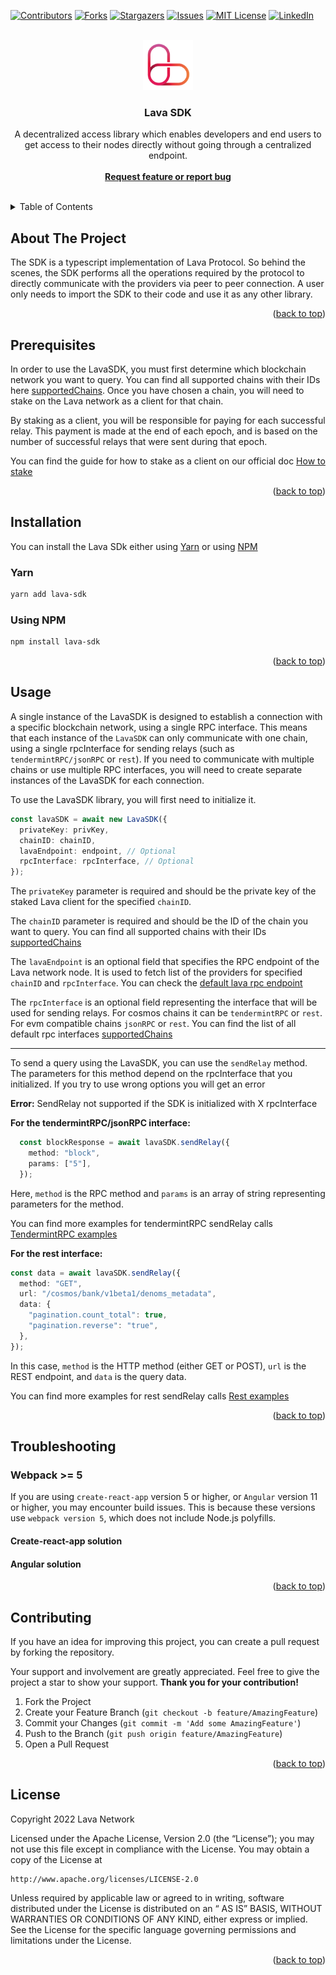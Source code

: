 <a name="readme-top"></a>


[![Contributors][contributors-shield]][contributors-url]
[![Forks][forks-shield]][forks-url]
[![Stargazers][stars-shield]][stars-url]
[![Issues][issues-shield]][issues-url]
[![MIT License][license-shield]]([license-url])
[![LinkedIn][linkedin-shield]][linkedin-url]



<!-- PROJECT LOGO -->
<br />
<div align="center">
  <a href="https://github.com/othneildrew/Best-README-Template">
    <img src="./.github/logo.png" alt="Logo" width="80" height="80">
  </a>

  <h3 align="center">Lava SDK</h3>

  <p align="center">
    A decentralized access library which enables developers and end users to get access to their nodes directly without going through a centralized endpoint.
    <br />
    <br />
    <a href="https://github.com/lavanet/lava-sdk/issues"><strong>Request feature or report bug</strong></a>
    <br />
    <br />
  </p>
</div>



<!-- TABLE OF CONTENTS -->
<details>
  <summary>Table of Contents</summary>
  <ol>
    <li>
      <a href="#about-the-project">About The Project</a>
    </li>
     <li>
      <a href="#prerequisites">Prerequisites</a>
    </li>
    <li>
      <a href="#installation">Installation</a>
    </li>
    <li><a href="#usage">Usage</a></li>
    <li><a href="#troubleshooting">Troubleshooting</a>
    </li>
    <li><a href="#contributing">Contributing</a></li>
    <li><a href="#license">License</a></li>
  </ol>
</details>



<!-- ABOUT THE PROJECT -->
## About The Project

The SDK is a typescript implementation of Lava Protocol. So behind the scenes, the SDK performs all the operations required by the protocol to directly communicate with the providers via peer to peer connection. A user only needs to import the SDK to their code and use it as any other library.



<p align="right">(<a href="#readme-top">back to top</a>)</p>

<!-- Prerequisites -->
## Prerequisites
In order to use the LavaSDK, you must first determine which blockchain network you want to query. You can find all supported chains with their IDs here [supportedChains](https://github.com/lavanet/lava-sdk/blob/main/supportedChains.json). Once you have chosen a chain, you will need to stake on the Lava network as a client for that chain. 

By staking as a client, you will be responsible for paying for each successful relay. This payment is made at the end of each epoch, and is based on the number of successful relays that were sent during that epoch. 

You can find the guide for how to stake as a client on our official doc [How to stake]()


<p align="right">(<a href="#readme-top">back to top</a>)</p>

<!-- Installation -->
## Installation

You can install the Lava SDk either using [Yarn](https://yarnpkg.com/package/web3) or using [NPM](https://www.npmjs.com/package/web3)

### Yarn

```bash
yarn add lava-sdk
```

### Using NPM

```bash
npm install lava-sdk
```

<p align="right">(<a href="#readme-top">back to top</a>)</p>

<!-- USAGE EXAMPLES -->
## Usage

A single instance of the LavaSDK is designed to establish a connection with a specific blockchain network, using a single RPC interface. This means that each instance of the `LavaSDK` can only communicate with one chain, using a single rpcInterface for sending relays (such as `tendermintRPC/jsonRPC` or `rest`). If you need to communicate with multiple chains or use multiple RPC interfaces, you will need to create separate instances of the LavaSDK for each connection. 

To use the LavaSDK library, you will first need to initialize it.

```typescript
const lavaSDK = await new LavaSDK({
  privateKey: privKey,
  chainID: chainID,
  lavaEndpoint: endpoint, // Optional
  rpcInterface: rpcInterface, // Optional
});
```

The `privateKey` parameter is required and should be the private key of the staked Lava client for the specified `chainID`.

The `chainID` parameter is required and should be the ID of the chain you want to query. You can find all supported chains with their IDs [supportedChains](https://github.com/lavanet/lava-sdk/blob/main/supportedChains.json)

The `lavaEndpoint` is an optional field that specifies the RPC endpoint of the Lava network node. It is used to fetch list of the providers for specified `chainID` and `rpcInterface`. You can check the [default lava rpc endpoint](https://github.com/lavanet/lava-sdk/blob/PRT-108-readme-addons/src/config/default.ts#L1)

The `rpcInterface` is an optional field representing the interface that will be used for sending relays. For cosmos chains it can be `tendermintRPC` or `rest`. For evm compatible chains `jsonRPC` or `rest`. You can find the list of all default rpc interfaces [supportedChains](https://github.com/lavanet/lava-sdk/blob/main/supportedChains.json)

---

To send a query using the LavaSDK, you can use the `sendRelay` method. The parameters for this method depend on the rpcInterface that you initialized. If you try to use wrong options you will get an error 

**Error:** SendRelay not supported if the SDK is initialized with X rpcInterface

<b> For the tendermintRPC/jsonRPC interface: </b>
```typescript
  const blockResponse = await lavaSDK.sendRelay({
    method: "block",
    params: ["5"],
  });
```
Here, `method` is the RPC method and `params` is an array of string representing parameters for the method.

You can find more examples for tendermintRPC sendRelay calls [TendermintRPC examples](https://github.com/lavanet/lava-sdk/blob/PRT-108-readme-addons/src/examples/tendermintRPC.ts)

<b> For the rest interface: </b>
```typescript
const data = await lavaSDK.sendRelay({
  method: "GET",
  url: "/cosmos/bank/v1beta1/denoms_metadata",
  data: {
    "pagination.count_total": true,
    "pagination.reverse": "true",
  },
});
```
In this case, `method` is the HTTP method (either GET or POST), `url` is the REST endpoint, and `data` is the query data.

You can find more examples for rest sendRelay calls [Rest examples](https://github.com/lavanet/lava-sdk/blob/PRT-108-readme-addons/src/examples/restAPI.ts)

<p align="right">(<a href="#readme-top">back to top</a>)</p>

<!-- Troubleshooting -->
## Troubleshooting

### <b> Webpack >= 5 </b>
If you are using `create-react-app` version 5 or higher, or `Angular` version 11 or higher, you may encounter build issues. This is because these versions use `webpack version 5`, which does not include Node.js polyfills.

#### <b> Create-react-app solution </b>
#### <b> Angular solution </b>

<p align="right">(<a href="#readme-top">back to top</a>)</p>


<!-- CONTRIBUTING -->
## Contributing

If you have an idea for improving this project, you can create a pull request by forking the repository. 

Your support and involvement are greatly appreciated. Feel free to give the project a star to show your support. <b>Thank you for your contribution! </b>

1. Fork the Project
2. Create your Feature Branch (`git checkout -b feature/AmazingFeature`)
3. Commit your Changes (`git commit -m 'Add some AmazingFeature'`)
4. Push to the Branch (`git push origin feature/AmazingFeature`)
5. Open a Pull Request

<p align="right">(<a href="#readme-top">back to top</a>)</p>



<!-- LICENSE -->
## License

Copyright 2022 Lava Network

Licensed under the Apache License, Version 2.0 (the “License”); you may not use this file except in compliance with the
License. You may obtain a copy of the License at


```
http://www.apache.org/licenses/LICENSE-2.0
```

Unless required by applicable law or agreed to in writing, software distributed under the License is distributed on an “
AS IS” BASIS, WITHOUT WARRANTIES OR CONDITIONS OF ANY KIND, either express or implied. See the License for the specific
language governing permissions and limitations under the License.

<p align="right">(<a href="#readme-top">back to top</a>)</p>


<!-- MARKDOWN LINKS & IMAGES -->
<!-- https://www.markdownguide.org/basic-syntax/#reference-style-links -->
[contributors-shield]: https://img.shields.io/github/contributors/lavanet/lava-sdk.svg?style=for-the-badge
[contributors-url]: https://github.com/lavanet/lava-sdk/graphs/contributors
[forks-shield]: https://img.shields.io/github/forks/lavanet/lava-sdk.svg?style=for-the-badge
[forks-url]: https://github.com/lavanet/lava-sdk/network/members
[stars-shield]: https://img.shields.io/github/stars/lavanet/lava-sdk.svg?style=for-the-badge
[stars-url]: https://github.com/lavanet/lava-sdk/stargazers
[issues-shield]: https://img.shields.io/github/issues/lavanet/lava-sdk.svg?style=for-the-badge
[issues-url]: https://github.com/lavanet/lava-sdk/issues
[license-shield]: https://img.shields.io/github/license/lavanet/lava-sdk.svg?style=for-the-badge
[license-url]: https://github.com/lavanet/lava-sdk/blob/main/LICENSE
[linkedin-shield]: https://img.shields.io/badge/-LinkedIn-black.svg?style=for-the-badge&logo=linkedin&colorB=555
[linkedin-url]: https://www.linkedin.com/company/lava-network/
